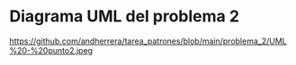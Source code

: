 # Diagrama UML del problema 2

https://github.com/andherrera/tarea_patrones/blob/main/problema_2/UML%20-%20punto2.jpeg
